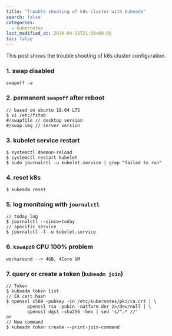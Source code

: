 ```yaml
---
title: "Trouble shooting of k8s cluster with kubeadm"
search: false
categories:
  - Kubernetes
last_modified_at: 2019-04-12T21:30+09:00
toc: false
---
```


This post shows the trouble shooting of k8s cluster configuration.  

### 1. swap disabled
```console
swapoff -a
```
### 2. permanent **`swapoff`** after reboot
```console
// based on ubuntu 18.04 LTS
$ vi /etc/fstab
#/swapfile // desktop version
#/swap.img // server version
```
### 3. kubelet service restart
```console
$ systemctl daemon-reload
$ systemctl restart kubelet
$ sudo journalctl -u kubelet.service | grep "failed to run"
```
### 4. reset k8s
```console
$ kubeadm reset
```
### 5. log monitoing with **`journalctl`**
```console
// today log
$ journalctl --since=today
// specific service
$ journalctl -f -u kubelet.service
```
### 6. `kswapd0` CPU 100% problem
```console
workaround --> 4GB, 4Core VM
```
### 7. query or create a token (`kubeadm join`)
```console
// Token
$ kubeadm token list
// CA cert hash
$ openssl x509 -pubkey -in /etc/kubernetes/pki/ca.crt | \
        openssl rsa -pubin -outform der 2>/dev/null | \
        openssl dgst -sha256 -hex | sed 's/^.* //'
or
// New command
$ kubeadm token create --print-join-command
```
